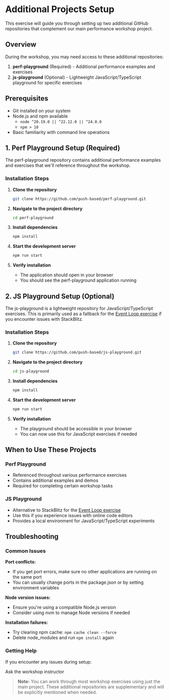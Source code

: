 # Additional Projects Setup

This exercise will guide you through setting up two additional GitHub repositories that complement our main performance workshop project.

## Overview

During the workshop, you may need access to these additional repositories:

1. **perf-playground** (Required) - Additional performance examples and exercises
2. **js-playground** (Optional) - Lightweight JavaScript/TypeScript playground for specific exercises

## Prerequisites

- Git installed on your system
- Node.js and npm available
  - `node ^20.19.0 || ^22.12.0 || ^24.0.0`
  - `npm > 10`
- Basic familiarity with command line operations

## 1. Perf Playground Setup (Required)

The perf-playground repository contains additional performance examples and exercises that we'll reference throughout the workshop.

### Installation Steps

1. **Clone the repository**
   ```bash
   git clone https://github.com/push-based/perf-playground.git
   ```

2. **Navigate to the project directory**
   ```bash
   cd perf-playground
   ```

3. **Install dependencies**
   ```bash
   npm install
   ```

4. **Start the development server**
   ```bash
   npm run start
   ```

5. **Verify installation**
   - The application should open in your browser
   - You should see the perf-playground application running

## 2. JS Playground Setup (Optional)

The js-playground is a lightweight repository for JavaScript/TypeScript exercises. This is primarily used as a fallback for the [Event Loop exercise](./event-loop.md) if you encounter issues with StackBlitz.

### Installation Steps

1. **Clone the repository**
   ```bash
   git clone https://github.com/push-based/js-playground.git
   ```

2. **Navigate to the project directory**
   ```bash
   cd js-playground
   ```

3. **Install dependencies**
   ```bash
   npm install
   ```

4. **Start the development server**
   ```bash
   npm run start
   ```

5. **Verify installation**
   - The playground should be accessible in your browser
   - You can now use this for JavaScript exercises if needed

## When to Use These Projects

### Perf Playground
- Referenced throughout various performance exercises
- Contains additional examples and demos
- Required for completing certain workshop tasks

### JS Playground
- Alternative to StackBlitz for the [Event Loop exercise](./event-loop.md)
- Use this if you experience issues with online code editors
- Provides a local environment for JavaScript/TypeScript experiments

## Troubleshooting

### Common Issues

**Port conflicts:**
- If you get port errors, make sure no other applications are running on the same port
- You can usually change ports in the package.json or by setting environment variables

**Node version issues:**
- Ensure you're using a compatible Node.js version 
- Consider using nvm to manage Node versions if needed

**Installation failures:**
- Try clearing npm cache: `npm cache clean --force`
- Delete node_modules and run `npm install` again

### Getting Help

If you encounter any issues during setup:

Ask the workshop instructor


> **Note:** You can work through most workshop exercises using just the main project. These additional repositories are supplementary and will be explicitly mentioned when needed.
